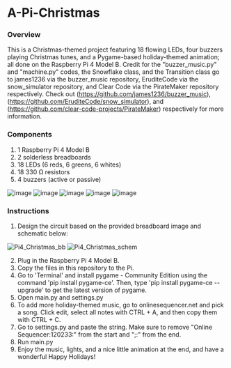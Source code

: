 # A-Pi-Christmas

### Overview
This is a Christmas-themed project featuring 18 flowing LEDs, four buzzers playing Christmas tunes, and a Pygame-based holiday-themed animation; all done on the Raspberry Pi 4 Model B. Credit for the "buzzer_music.py" and "machine.py" codes, the Snowflake class, and the Transition class go to james1236 via the buzzer_music repository, EruditeCode via the snow_simulator repository, and Clear Code via the PirateMaker repository respectively. Check out (https://github.com/james1236/buzzer_music), (https://github.com/EruditeCode/snow_simulator), and (https://github.com/clear-code-projects/PirateMaker) respectively for more information. 

### Components
1) 1 Raspberry Pi 4 Model B
2) 2 solderless breadboards
3) 18 LEDs (6 reds, 6 greens, 6 whites)
4) 18 330 Ω resistors
5) 4 buzzers (active or passive)

![image](https://github.com/mvinza34/A-Pi-Christmas/assets/89809703/fe967c6f-7c30-490a-afb0-8f094cf3486d)
![image](https://github.com/mvinza34/A-Pi-Christmas/assets/89809703/f9b7748c-cbdf-4863-9a52-ab4172356a34)
![image](https://github.com/mvinza34/A-Pi-Christmas/assets/89809703/e0cc6d3f-5641-47a1-af2b-bcce1920f391)
![image](https://github.com/mvinza34/A-Pi-Christmas/assets/89809703/1d06ce5e-34ec-4a39-b381-84ea7ed043e5)
![image](https://github.com/mvinza34/A-Pi-Christmas/assets/89809703/deaca4b2-57be-469d-a687-e3fa8ded298d)

### Instructions
1) Design the circuit based on the provided breadboard image and schematic below:

![Pi4_Christmas_bb](https://github.com/mvinza34/A-Pi-Christmas/assets/89809703/e19bd6b7-8da3-49e8-9fa1-e589f132ca03)
![Pi4_Christmas_schem](https://github.com/mvinza34/A-Pi-Christmas/assets/89809703/a8b7ba40-de1d-4967-aeb9-59c298127f77)

2) Plug in the Raspberry Pi 4 Model B.
3) Copy the files in this repository to the Pi.
4) Go to 'Terminal' and install pygame - Community Edition using the command 'pip install pygame-ce'. Then, type 'pip install pygame-ce --upgrade' to get the latest version of pygame.
5) Open main.py and settings.py
6) To add more holiday-themed music, go to onlinesequencer.net and pick a song. Click edit, select all notes with CTRL + A, and then copy them with CTRL + C.
7) Go to settings.py and paste the string. Make sure to remove "Online Sequencer:120233:" from the start and ";:" from the end.
8) Run main.py
9) Enjoy the music, lights, and a nice little animation at the end, and have a wonderful Happy Holidays! 
